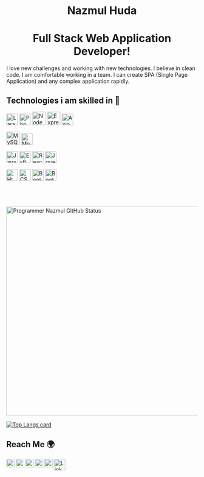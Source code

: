 <p align="center"> 
 <h1 align="center">Nazmul Huda</h1>
 <h1 align="center">Full Stack Web Application Developer!</h1>
</p>

<p>I love new challenges and working with new 
technologies. I believe in clean code. I
am comfortable working in a team. I
can create SPA (Single Page
Application) and any complex 
application rapidly.</p>

<h2>Technologies i am skilled in 🥰</h2>

<p align="left">
<img alt="Laravel" height="30px" src="https://i.ibb.co/JtXB2X7/laravel.png"/>
<img alt="Php" height="30px" src="https://i.ibb.co/BNwjGbf/php.png"/>
<img alt="Node" height="35px" src="https://i.ibb.co/bPdxrfX/node.png"/>
<img alt="ExpressJS" height="35px" src="https://i.ibb.co/1fhtLx6/express.png"/>
<img alt="Axios" height="30px" src="https://i.ibb.co/94V5h9t/axios.png"/>
</p>


<p align="left">
<img alt="MySQL" height="35px" src="https://i.ibb.co/jkXdggM/mysql.png"/>
<img alt="MongoDB" height="30px" src="https://i.ibb.co/WWPpgk6/mong.png"/>
</p>

<p align="left">
<img alt="JavaScript" height="30px" src="https://i.ibb.co/61g7YkM/js.png"/>
<img alt="Es6" height="30px" src="https://i.ibb.co/PmwdCjD/es6.png"/>
<img alt="ReactJS" height="30px" src="https://i.ibb.co/YZ1dm4M/react.png"/>
<img alt="Jquery" height="30px" src="https://i.ibb.co/kB27Pjc/jquery.png"/>
</p>

<p align="left">
<img alt="Html" height="30px" src="https://i.ibb.co/zmxY6GR/html.png"/>
<img alt="CSS" height="30px" src="https://i.ibb.co/Z6bqpxT/css.jpg"/>  
<img alt="Bootstrap" height="30px" src="https://i.ibb.co/J7dzLDp/bootstrap.jpg"/>
<img alt="Bootstrap" height="30px" src="https://i.ibb.co/hf2nSC6/meterial.png"/> 
</p>
</br></br></br>  
<img align="center" width="550px" alt="Programmer Nazmul GitHub Status"  src="https://github-readme-stats.vercel.app/api?username=pronazmul&show_icons=true"/>

[![Top Langs card](https://github-readme-stats.vercel.app/api/top-langs/?username=pronazmul&layout=compact)](https://github.com/pronazmul)

<h2>Reach Me 🌍</h2>
<a href="https://www.linkedin.com/in/pronazmul/" target="_blank">
  <img align="left" alt="LinkedIn" width="22px" src="https://cdn.jsdelivr.net/npm/simple-icons@v3/icons/linkedin.svg" />
</a>
<a href="https://www.facebook.com/devnazmul/" target="_blank">
  <img align="left" alt="Facebook" width="22px" src="https://cdn.jsdelivr.net/npm/simple-icons@v3/icons/facebook.svg" />
</a>
<a href="https://twitter.com/pronazmul" target="_blank">
  <img align="left" alt="Facebook" width="22px" src="https://cdn.jsdelivr.net/npm/simple-icons@v3/icons/twitter.svg" />
</a>
<a href="mailto:developernazmul@gmail.com" target="_blank"> 
  <img align="left" alt="Mail" width="22px" src="https://cdn.jsdelivr.net/npm/simple-icons@v3/icons/gmail.svg" /> 
</a>
<a href="https://www.pinterest.com/pronazmul/" target="_blank"> 
  <img align="left" alt="Mail" width="22px" src="https://cdn.jsdelivr.net/npm/simple-icons@v3/icons/pinterest.svg" /> 
</a> 
<a target="_blank" href="https://drive.google.com/file/d/194DhKG1A7mft6CON3eFJdtxsj098HQ2r/view" >
  <img align="left" alt="LinkedIn" width="30px" src="https://i.ibb.co/CPhgXkr/523-5230227-resume-png-transparent-images-resume-cv-logo-png.png" />
</a> 
 
